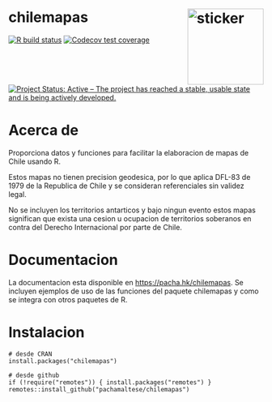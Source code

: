 # chilemapas <img src="https://pachamaltese.github.io/chilemapas/hexicon.svg" width=150 align="right" alt="sticker"/>

<!-- badges: start -->
[![R build status](https://github.com/pachamaltese/chilemapas/workflows/R-CMD-check/badge.svg)](https://github.com/pachamaltese/chilemapas/actions?workflow=R-CMD-check)
[![Codecov test coverage](https://codecov.io/gh/pachamaltese/chilemapas/branch/master/graph/badge.svg)](https://codecov.io/gh/pachamaltese/chilemapas?branch=master)
[![Project Status: Active – The project has reached a stable, usable state and is being actively developed.](https://www.repostatus.org/badges/latest/active.svg)](https://www.repostatus.org/#active)
<!-- badges: end -->

# Acerca de

Proporciona datos y funciones para facilitar la elaboracion de mapas de Chile usando R.

Estos mapas no  tienen precision geodesica, por lo que aplica DFL-83 de 1979 de la Republica
de Chile y se consideran referenciales sin validez legal.

No se incluyen los territorios antarticos y bajo ningun evento estos mapas
significan que exista una cesion u ocupacion de territorios soberanos en
contra del Derecho Internacional por parte de Chile.

# Documentacion

La documentacion esta disponible en https://pacha.hk/chilemapas. Se incluyen ejemplos
de uso de las funciones del paquete chilemapas y como se integra con otros paquetes de R.

# Instalacion

```
# desde CRAN
install.packages("chilemapas")

# desde github
if (!require("remotes")) { install.packages("remotes") }
remotes::install_github("pachamaltese/chilemapas")
```
